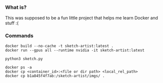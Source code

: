 ### What is?

This was supposed to be a fun little project that helps me learn Docker and stuff :(

### Commands 

```
docker build --no-cache -t sketch-artist:latest .
docker run --gpus all --runtime nvidia -it sketch-artist:latest

python3 sketch.py

docker ps -a
docker cp <container_id>:<file or dir path> <local_rel_path>
docker cp b1a845f4f7ab:/sketch-artist/imgs/ .
```
